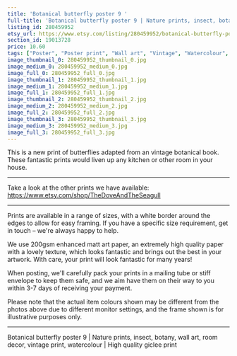 ```yaml
---
title: 'Botanical butterfly poster 9 '
full-title: 'Botanical butterfly poster 9 | Nature prints, insect, botany, wall art, room decor, vintage print, watercolour | High quality print'
listing_id: 280459952
etsy_url: https://www.etsy.com/listing/280459952/botanical-butterfly-poster-9-nature?utm_source=site&utm_medium=api&utm_campaign=api
section_id: 19013728
price: 10.60
tags: ["Poster", "Poster print", "Wall art", "Vintage", "Watercolour", "Nature", "Botanical art", "Wildlife", "Nature print", "Butterfly print", "Butterfly art", "Butterfly poster"]
image_thumbnail_0: 280459952_thumbnail_0.jpg
image_medium_0: 280459952_medium_0.jpg
image_full_0: 280459952_full_0.jpg
image_thumbnail_1: 280459952_thumbnail_1.jpg
image_medium_1: 280459952_medium_1.jpg
image_full_1: 280459952_full_1.jpg
image_thumbnail_2: 280459952_thumbnail_2.jpg
image_medium_2: 280459952_medium_2.jpg
image_full_2: 280459952_full_2.jpg
image_thumbnail_3: 280459952_thumbnail_3.jpg
image_medium_3: 280459952_medium_3.jpg
image_full_3: 280459952_full_3.jpg
---
```

This is a new print of butterflies adapted from an vintage botanical book. These fantastic prints would liven up any kitchen or other room in your house. 

---

Take a look at the other prints we have available: https://www.etsy.com/shop/TheDoveAndTheSeagull

---

Prints are available in a range of sizes, with a white border around the edges to allow for easy framing. If you have a specific size requirement, get in touch – we&#39;re always happy to help.

We use 200gsm enhanced matt art paper, an extremely high quality paper with a lovely texture, which looks fantastic and brings out the best in your artwork. With care, your print will look fantastic for many years!

When posting, we&#39;ll carefully pack your prints in a mailing tube or stiff envelope to keep them safe, and we aim have them on their way to you within 3-7 days of receiving your payment.

Please note that the actual item colours shown may be different from the photos above due to different monitor settings, and the frame shown is for illustrative purposes only.

---

Botanical butterfly poster 9 | Nature prints, insect, botany, wall art, room decor, vintage print, watercolour | High quality giclee print
